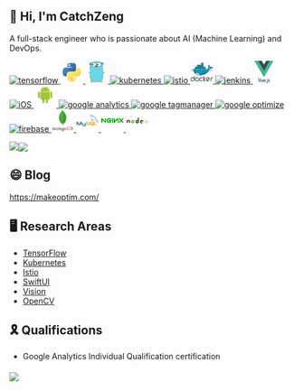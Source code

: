 ## 👋 Hi, I'm CatchZeng

A full-stack engineer who is passionate about AI (Machine Learning) and DevOps.

<p align="left">
  <a href="https://www.tensorflow.org/" target="_blank">
    <img
      src="https://miro.medium.com/max/3150/1*iDQvKoz7gGHc6YXqvqWWZQ.png"
      alt="tensorflow"
      width="40"
      height="40"
    />
  </a>
  <a href="https://www.python.org" target="_blank">
    <img
      src="https://raw.githubusercontent.com/devicons/devicon/master/icons/python/python-original.svg"
      alt="python"
      width="40"
      height="40"
    />
  </a>  
  <a href="https://golang.org" target="_blank">
    <img
      src="https://raw.githubusercontent.com/devicons/devicon/master/icons/go/go-original.svg"
      alt="go"
      width="40"
      height="40"
    />
  </a>
  <a href="https://kubernetes.io" target="_blank">
    <img
      src="https://www.vectorlogo.zone/logos/kubernetes/kubernetes-icon.svg"
      alt="kubernetes"
      width="40"
      height="40"
    />
  </a>
  <a href="https://istio.io" target="_blank">
    <img
      src="https://raw.githubusercontent.com/IBM/charts/master/logo/istio-logo.png"
      alt="istio"
      width="40"
      height="40"
    />
  </a>
  <a href="https://www.docker.com/" target="_blank">
    <img
      src="https://raw.githubusercontent.com/devicons/devicon/master/icons/docker/docker-original-wordmark.svg"
      alt="docker"
      width="40"
      height="40"
    />
  </a>  
  <a href="https://www.jenkins.io" target="_blank">
    <img
      src="https://www.vectorlogo.zone/logos/jenkins/jenkins-icon.svg"
      alt="jenkins"
      width="40"
      height="40"
    />
  </a>
  <a href="https://vuejs.org/" target="_blank">
    <img
      src="https://raw.githubusercontent.com/devicons/devicon/master/icons/vuejs/vuejs-original-wordmark.svg"
      alt="vuejs"
      width="40"
      height="40"
    />
  </a>  
  <a href="https://developer.apple.com/" target="_blank">
    <img
      src="https://upload.wikimedia.org/wikipedia/commons/thumb/c/ca/IOS_logo.svg/2048px-IOS_logo.svg.png"
      alt="iOS"
      width="40"
      height="40"
    />
  </a>  
  <a href="https://developer.android.com" target="_blank">
    <img
      src="https://raw.githubusercontent.com/devicons/devicon/master/icons/android/android-original-wordmark.svg"
      alt="android"
      width="40"
      height="40"
    />
  </a>
  <a href="https://analytics.google.com/" target="_blank">
    <img
      src="https://encrypted-tbn0.gstatic.com/images?q=tbn:ANd9GcQ3DUKp35TVFkPhTmTGizPjzySa7JsXSoHlrmL6hGlNlvmlX2LExlyWpTYrf3HlTTt49nk&usqp=CAU"
      alt="google analytics"
      width="40"
      height="40"
    />
  </a>
  <a href="https://tagmanager.google.com/" target="_blank">
    <img
      src="https://seeklogo.com/images/G/google-tag-manager-logo-B742352AFC-seeklogo.com.png"
      alt="google tagmanager"
      width="40"
      height="40"
    />
  </a>  
  <a href="https://optimize.google.com/" target="_blank">
    <img
      src="https://img.stackshare.io/service/12579/optimize.png"
      alt="google optimize"
      width="40"
      height="40"
    />
  </a>  
  <a href="https://firebase.google.com/" target="_blank">
    <img
      src="https://www.vectorlogo.zone/logos/firebase/firebase-icon.svg"
      alt="firebase"
      width="40"
      height="40"
    />
  </a>
  <a href="https://www.mongodb.com/" target="_blank">
    <img
      src="https://raw.githubusercontent.com/devicons/devicon/master/icons/mongodb/mongodb-original-wordmark.svg"
      alt="mongodb"
      width="40"
      height="40"
    />
  </a>
  <a href="https://www.mysql.com/" target="_blank">
    <img
      src="https://raw.githubusercontent.com/devicons/devicon/master/icons/mysql/mysql-original-wordmark.svg"
      alt="mysql"
      width="40"
      height="40"
    />
  </a>
  <a href="https://www.nginx.com" target="_blank">
    <img
      src="https://raw.githubusercontent.com/devicons/devicon/master/icons/nginx/nginx-original.svg"
      alt="nginx"
      width="40"
      height="40"
    />
  </a>
  <a href="https://nodejs.org" target="_blank">
    <img
      src="https://raw.githubusercontent.com/devicons/devicon/master/icons/nodejs/nodejs-original-wordmark.svg"
      alt="nodejs"
      width="40"
      height="40"
    />
  </a>
</p>

<img align="left" src="https://github-readme-stats.vercel.app/api?username=catchzeng&show_icons=true&theme=blue-green&hide_title=true" />

<img align="center"  src="https://github-readme-stats.vercel.app/api/top-langs/?username=catchzeng&hide=c%2B%2B,HTML&layout=compact&theme=blue-green&count_private=true&include_all_commits=true" />

## 😄 Blog

<https://makeoptim.com/>

## 🖥 Research Areas

- [TensorFlow](https://tensorflow.google.cn/)
- [Kubernetes](https://kubernetes.io/)
- [Istio](https://istio.io/)
- [SwiftUI](https://developer.apple.com/xcode/swiftui/)
- [Vision](https://developer.apple.com/documentation/vision/)
- [OpenCV](https://opencv.org/)

## 🎗 Qualifications

- Google Analytics Individual Qualification certification

<img src="https://cdn.jsdelivr.net/gh/MakeOptim/jsdelivr@main/assets/img/google/gaiq/gaiq.jpg" width="300" align="middle" />
